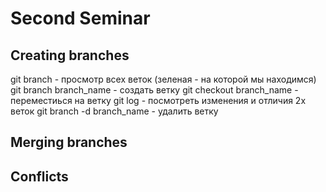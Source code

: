 # Second Seminar

## Creating branches
git branch - просмотр всех веток (зеленая - на которой мы находимся)
git branch branch_name - создать ветку
git checkout branch_name - переместиься на ветку
git log - посмотреть изменения и отличия 2х веток
git branch -d branch_name - удалить ветку
## Merging branches

## Conflicts
